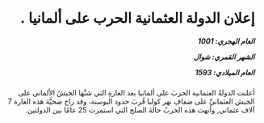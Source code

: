 <h1 dir="rtl">إعلان الدولة العثمانية الحرب على ألمانيا .</h1>

<h5 dir="rtl">العام الهجري:  1001

الشهر القمري: شوال

العام الميلادي: 1593</h5>

<p dir="rtl">أعلنت الدولةُ العثمانية الحربَ على ألمانيا بعد الغارةِ التي شنَّها الجيشُ الألماني على الجيش العثمانيِّ على ضفافِ نهر كولبا قُربَ حدود البوسنة، وقد راح ضحيَّةَ هذه الغارة 7 آلاف عثماني, وأنهت هذه الحربُ حالةَ الصلح التي استمرت 25 عامًا بين الدولتين.</p></br>
